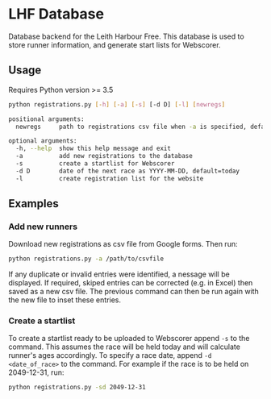 # LHF Database

Database backend for the Leith Harbour Free. This database is used to store runner information, and generate start lists for Webscorer.

## Usage

Requires Python version >= 3.5

```bash
python registrations.py [-h] [-a] [-s] [-d D] [-l] [newregs]
```

```bash
positional arguments:
  newregs     path to registrations csv file when -a is specified, default='new_registrations.csv'

optional arguments:
  -h, --help  show this help message and exit
  -a          add new registrations to the database
  -s          create a startlist for Webscorer
  -d D        date of the next race as YYYY-MM-DD, default=today
  -l          create registration list for the website
```

## Examples

### Add new runners

Download new registrations as csv file from Google forms. Then run:

```bash
python registrations.py -a /path/to/csvfile
```

If any duplicate or invalid entries were identified, a nessage will be displayed. If required, skiped entries can be corrected (e.g. in Excel) then saved as a new csv file. The previous command can then be run again with the new file to inset these entries.

### Create a startlist

To create a startlist ready to be uploaded to Webscorer append `-s` to the command. This assumes the race will be held today and will calculate runner's ages accordingly. To specify a race date, append `-d <date_of_race>` to the command. For example if the race is to be held on 2049-12-31, run:

```bash
python registrations.py -sd 2049-12-31
```
